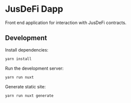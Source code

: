 # JusDeFi Dapp

Front end application for interaction with JusDeFi contracts.

## Development

Install dependencies:

```bash
yarn install
```

Run the development server:

```bash
yarn run nuxt
```

Generate static site:

```bash
yarn run nuxt generate
```

